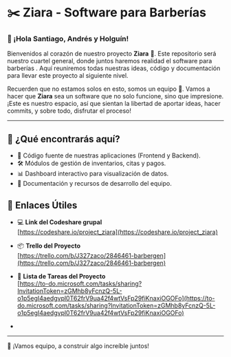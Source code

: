 # ✂️ Ziara - Software para Barberías

### 👋 ¡Hola Santiago, Andrés y Holguín!

Bienvenidos al corazón de nuestro proyecto **Ziara** 🎉. Este repositorio será nuestro cuartel general, donde juntos haremos realidad el software para barberías . Aquí reuniremos todas nuestras ideas, código y documentación para llevar este proyecto al siguiente nivel.

Recuerden que no estamos solos en esto, somos un equipo 💪. Vamos a hacer que **Ziara** sea un software que no solo funcione, sino que impresione. ¡Este es nuestro espacio, así que sientan la libertad de aportar ideas, hacer commits, y sobre todo, disfrutar el proceso!

---

## 🚀 ¿Qué encontrarás aquí?
- 📂 Código fuente de nuestras aplicaciones (Frontend y Backend).
- 🛠️ Módulos de gestión de inventarios, citas y pagos.
- 📊 Dashboard interactivo para visualización de datos.
- 📝 Documentación y recursos de desarrollo del equipo.

## 🔗 Enlaces Útiles
* 💻 **Link del Codeshare grupal**  
  [https://codeshare.io/project_ziara](https://codeshare.io/project_ziara)

* 📦 **Trello del Proyecto**  
  [https://trello.com/b/J327zaco/2846461-barbergen](https://trello.com/b/J327zaco/2846461-barbergen)

* 📕 **Lista de Tareas del Proyecto**  
  [https://to-do.microsoft.com/tasks/sharing?InvitationToken=zGMhb8yFcnzQ-5L-o1p5egI4aedgvpl0T62frV9ua42f4wtVsFp29fiKnaxiOGOFo](https://to-do.microsoft.com/tasks/sharing?InvitationToken=zGMhb8yFcnzQ-5L-o1p5egI4aedgvpl0T62frV9ua42f4wtVsFp29fiKnaxiOGOFo)


* 


---

💪 ¡Vamos equipo, a construir algo increíble juntos!
